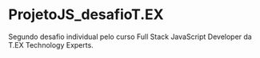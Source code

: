 # ProjetoJS_desafioT.EX
Segundo desafio individual pelo curso Full Stack JavaScript Developer da T.EX Technology Experts.
